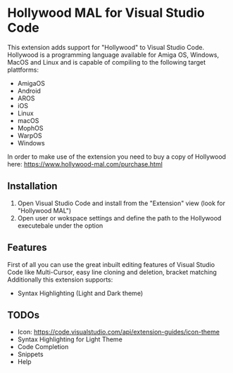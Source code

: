 # Hollywood MAL for Visual Studio Code

This extension adds support for "Hollywood" to Visual Studio Code. Hollywood is a programming language available for Amiga OS, Windows, MacOS and Linux and is capable of compiling to the following target plattforms:

* AmigaOS
* Android
* AROS
* iOS
* Linux
* macOS
* MophOS
* WarpOS
* Windows

In order to make use of the extension you need to buy a copy of Hollywood here: <https://www.hollywood-mal.com/purchase.html>

## Installation

1. Open Visual Studio Code and install from the "Extension" view (look for "Hollywood MAL")
1. Open user or wokspace settings and define the path to the Hollywood executebale under the option 

## Features

First of all you can use the great inbuilt editing features of Visual Studio Code like Multi-Cursor, easy line cloning and deletion, bracket matching
Additionally this extension supports:

* Syntax Highlighting (Light and Dark theme)

## TODOs

* Icon: <https://code.visualstudio.com/api/extension-guides/icon-theme>
* Syntax Highlighting for Light Theme
* Code Completion
* Snippets
* Help